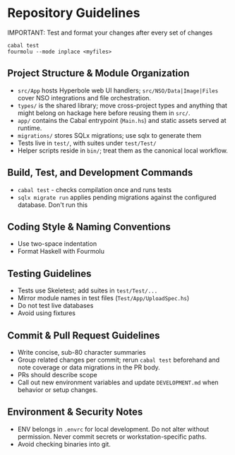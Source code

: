 # Repository Guidelines

IMPORTANT: Test and format your changes after every set of changes

```
cabal test
fourmolu --mode inplace <myfiles>
```

## Project Structure & Module Organization
- `src/App` hosts Hyperbole web UI handlers; `src/NSO/Data|Image|Files` cover NSO integrations and file orchestration.
- `types/` is the shared library; move cross-project types and anything that might belong on hackage here before reusing them in `src/`.
- `app/` contains the Cabal entrypoint (`Main.hs`) and static assets served at runtime.
- `migrations/` stores SQLx migrations; use sqlx to generate them
- Tests live in `test/`, with suites under `test/Test/`
- Helper scripts reside in `bin/`; treat them as the canonical local workflow.

## Build, Test, and Development Commands
- `cabal test` - checks compilation once and runs tests
- `sqlx migrate run` applies pending migrations against the configured database. Don't run this

## Coding Style & Naming Conventions
- Use two-space indentation
- Format Haskell with Fourmolu

## Testing Guidelines
- Tests use Skeletest; add suites in `test/Test/...`
- Mirror module names in test files (`Test/App/UploadSpec.hs`)
- Do not test live databases
- Avoid using fixtures

## Commit & Pull Request Guidelines
- Write concise, sub-80 character summaries
- Group related changes per commit; rerun `cabal test` beforehand and note coverage or data migrations in the PR body.
- PRs should describe scope
- Call out new environment variables and update `DEVELOPMENT.md` when behavior or setup changes.

## Environment & Security Notes
- ENV belongs in `.envrc` for local development. Do not alter without permission. Never commit secrets or workstation-specific paths.
- Avoid checking binaries into git.
